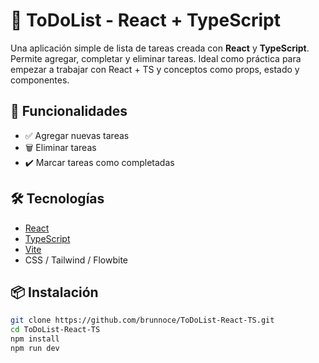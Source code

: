 # 📝 ToDoList - React + TypeScript

Una aplicación simple de lista de tareas creada con **React** y **TypeScript**. Permite agregar, completar y eliminar tareas. Ideal como práctica para empezar a trabajar con React + TS y conceptos como props, estado y componentes.

## 🚀 Funcionalidades

- ✅ Agregar nuevas tareas
- 🗑️ Eliminar tareas
- ✔️ Marcar tareas como completadas

## 🛠️ Tecnologías

- [React](https://reactjs.org/)
- [TypeScript](https://www.typescriptlang.org/)
- [Vite](https://vitejs.dev/)
- CSS / Tailwind / Flowbite

## 📦 Instalación

```bash
git clone https://github.com/brunnoce/ToDoList-React-TS.git
cd ToDoList-React-TS
npm install
npm run dev
